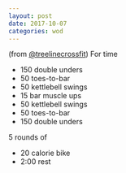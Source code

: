 ```yaml
---
layout: post
date: 2017-10-07
categories: wod
---
```


<!--
**Chris - <span></span>**
-->

(from [@treelinecrossfit](http://www.treelinecrossfit.com)) For time
- 150 double unders
- 50 toes-to-bar
- 50 kettlebell swings
- 15 bar muscle ups
- 50 kettlebell swings
- 50 toes-to-bar
- 150 double unders

5 rounds of
- 20 calorie bike
- 2:00 rest
